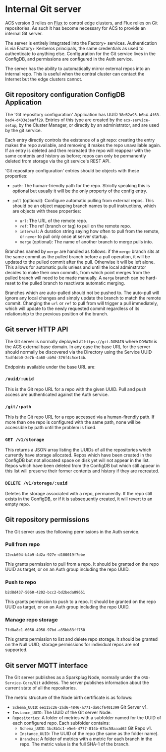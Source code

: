 # Internal Git server

ACS version 3 relies on [Flux](https://fluxcd.io) to control edge
clusters, and Flux relies on Git repositories. As such it has become
necessary for ACS to provide an internal Git server.

The server is entirely integrated into the Factory+ services.
Authentication is via Factory+ Kerberos principals, the same credentials
as used to authenticate to anything else. Configuration for the Git
service lives in the ConfigDB, and permissions are configured in the
Auth service.

The server has the ability to automatically mirror external repos into
an internal repo. This is useful when the central cluster can contact
the Internet but the edge clusters cannot.

## Git repository configuration ConfigDB Application

The 'Git repository configuration' Application has UUID
`38d62a93-b6b4-4f63-bad4-d433e3eaff29`. Entries of this type are created
by the `acs-service-setup`, by the Cluster Manager, or directly by an
administrator, and are used by the git service.

Each entry directly controls the existence of a git repo: creating the
entry makes the repo available, and removing it makes the repo
unavailable again. If an entry is deleted and then recreated the repo
will reappear with the same contents and history as before; repos can
only be permanently deleted from storage via the git service's REST API.

'Git repository configuration' entries should be objects with these
properties:

* `path`: The human-friendly path for the repo. Strictly speaking this
  is optional but usually it will be the only property of the config
  entry.
* `pull` (optional): Configure automatic pulling from external repos.
  This should be an object mapping branch names to pull instructions,
  which are objects with these properties:

    * `url`: The URL of the remote repo.
    * `ref`: The ref (branch or tag) to pull on the remote repo.
    * `interval`: A duration string saying how often to pull from the
      remote, or `never` to pull only once at server startup.
    * `merge` (optional): The name of another branch to merge pulls
      into.

Branches named by `merge` are handled as follows: if the `merge` branch
sits at the same commit as the pulled branch before a pull operation, it
will be updated to the pulled commit after the pull. Otherwise it will
be left alone. This allows for automatic pulls unless and until the
local adminstrator decides to make their own commits, from which point
merges from the pulled branch will need to be made manually. A `merge`
branch can be hard-reset to the pulled branch to reactivate automatic
merging.

Branches which are auto-pulled should not be pushed to. The auto-pull
will ignore any local changes and simply update the branch to match the
remote commit. Changing the `url` or `ref` to pull from will trigger a
pull immediately, which will update to the newly requested commit
regardless of its relationship to the previous position of the branch.

## Git server HTTP API

The Git server is normally deployed at `https://git.DOMAIN` where
`DOMAIN` is the ACS external base domain. In any case the base URL for
the server should normally be discovered via the Directory using the
Service UUID `7adf4db0-2e7b-4a68-ab9d-376f4c5ce14b`.

Endpoints available under the base URL are:

### `/uuid/:uuid`

This is the Git repo URL for a repo with the given UUID. Pull and push
access are authenticated against the Auth service.

### `/git/:path`

This is the Git repo URL for a repo accessed via a human-firendly path.
If more than one repo is configured with the same path, none will be
accessible by path until the problem is fixed.

### `GET /v1/storage`

This returns a JSON array listing the UUIDs of all the repositories
which currently have storage allocated. Repos which have been created in
the ConfigDB but not allocated space on disk yet will not appear in the
list. Repos which have been deleted from the ConfigDB but which still
appear in this list will preserve their former contents and history if
they are recreated.

### `DELETE /v1/storage/:uuid`

Deletes the storage associated with a repo, permanently. If the repo
still exists in the ConfigDB, or if it is subsequently created, it will
revert to an empty repo.

## Git repository permissions

The Git server uses the following permissions in the Auth service.

### Pull from repo

    12ecb694-b4b9-4d2a-927e-d100019f7ebe

This grants permission to pull from a repo. It should be granted on the
repo UUID as target, or on an Auth group including the repo UUID.

### Push to repo

    b2d8d437-5060-4202-bcc2-bd2beda09651

This grants permission to push to a repo. It should be granted on the
repo UUID as target, or on an Auth group including the repo UUID.

### Manage repo storage

    7fd8a8c1-6050-4950-97bd-a35bb83ff750

This grants permission to list and delete repo storage. It should be
granted on the Null UUID; storage permissions for individual repos are
not supported.

## Git server MQTT interface

The Git server publishes as a Sparkplug Node, normally under the
`ORG-Service-Core/Git` address. The server publishes information about
the current state of all the repositories.

The metric structure of the Node birth certificate is as follows:

* `Schema_UUID`: `ee115c26-2ad6-4846-a771-da0cf6401399` Git Server v1.
* `Instance_UUID`: The UUID of the Git server Node.
* `Repositories`: A folder of metrics with a subfolder named for the
  UUID of each configured repo. Each subfolder contains:
    * `Schema_UUID`: `1bc8b1c1-e5e6-4777-814b-67bc58aaad62` Git Repo v1.
    * `Instance_UUID`: The UUID of the repo (the same as the folder
      name).
    * `Branches`: A folder of metrics with a metric for each branch in
      the repo. The metric value is the full SHA-1 of the branch.
